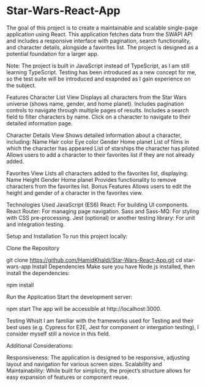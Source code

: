# Star-Wars-React-App
The goal of this project is to create a maintainable and scalable single-page application using React. This application fetches data from the SWAPI API and includes a responsive interface with pagination, search functionality, and character details, alongside a favorites list. The project is designed as a potential foundation for a larger app.

Note: The project is built in JavaScript instead of TypeScript, as I am still learning TypeScript. Testing has been introduced as a new concept for me, so the test suite will be introduced and exapnded as I gain experience on the subject.

Features
Character List View
Displays all characters from the Star Wars universe (shows name, gender, and home planet).
Includes pagination controls to navigate through multiple pages of results.
Includes a search field to filter characters by name.
Click on a character to navigate to their detailed information page.


Character Details View
Shows detailed information about a character, including:
Name
Hair color
Eye color
Gender
Home planet
List of films in which the character has appeared
List of starships the character has piloted
Allows users to add a character to their favorites list if they are not already added.


Favorites View
Lists all characters added to the favorites list, displaying:
Name
Height
Gender
Home planet
Provides functionality to remove characters from the favorites list.
Bonus Features
Allows users to edit the height and gender of a character in the favorites view.


Technologies Used
JavaScript (ES6)
React: For building UI components.
React Router: For managing page navigation.
Sass and Sass-MQ: For styling with CSS pre-processing.
Jest (optional) or another testing library: For unit and integration testing.


Setup and Installation
To run this project locally:

Clone the Repository

git clone https://github.com/HamidKhaldi/Star-Wars-React-App.git
cd star-wars-app
Install Dependencies Make sure you have Node.js installed, then install the dependencies:

npm install


Run the Application Start the development server:

npm start
The app will be accessible at http://localhost:3000.


Testing
Whislt I am familiar with the frameworks used for Testing and their best uses (e.g. Cypress for E2E, Jest for component or intergation testing), I consider myself still a novice in this field.


Additional Considerations:

Responsiveness: The application is designed to be responsive, adjusting layout and navigation for various screen sizes.
Scalability and Maintainability: While built for simplicity, the project’s structure allows for easy expansion of features or component reuse. 

